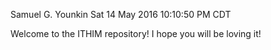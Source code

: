 Samuel G. Younkin
Sat 14 May 2016 10:10:50 PM CDT

Welcome to the ITHIM repository! I hope you will be loving it!
